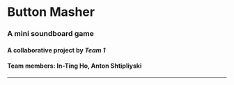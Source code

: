 # Button Masher
### A mini soundboard game
#### A collaborative project by *Team 1*
#### Team members: In-Ting Ho, Anton Shtipliyski
---
